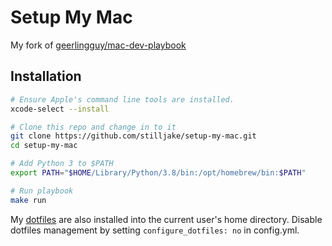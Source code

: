 # Setup My Mac

My fork of [geerlingguy/mac-dev-playbook](https://github.com/geerlingguy/mac-dev-playbook)

## Installation

```bash
# Ensure Apple's command line tools are installed.
xcode-select --install

# Clone this repo and change in to it
git clone https://github.com/stilljake/setup-my-mac.git
cd setup-my-mac

# Add Python 3 to $PATH
export PATH="$HOME/Library/Python/3.8/bin:/opt/homebrew/bin:$PATH"

# Run playbook
make run
```


My [dotfiles](https://github.com/stilljake/dotfiles) are also installed into the current user's home directory.
Disable dotfiles management by setting `configure_dotfiles: no` in config.yml.

